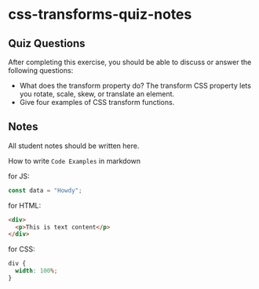# css-transforms-quiz-notes

## Quiz Questions

After completing this exercise, you should be able to discuss or answer the following questions:

- What does the transform property do?
The transform CSS property lets you rotate, scale, skew, or translate an element.
- Give four examples of CSS transform functions.


## Notes

All student notes should be written here.


How to write `Code Examples` in markdown

for JS:

```javascript
const data = "Howdy";
```

for HTML:

```html
<div>
  <p>This is text content</p>
</div>
```

for CSS:

```css
div {
  width: 100%;
}
```
